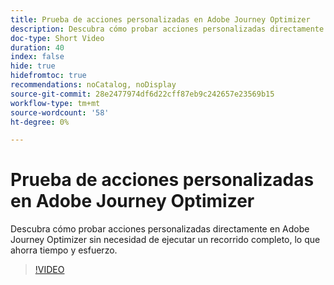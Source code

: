 ```yaml
---
title: Prueba de acciones personalizadas en Adobe Journey Optimizer
description: Descubra cómo probar acciones personalizadas directamente en Adobe Journey Optimizer sin necesidad de ejecutar un recorrido completo, lo que ahorra tiempo y esfuerzo.
doc-type: Short Video
duration: 40
index: false
hide: true
hidefromtoc: true
recommendations: noCatalog, noDisplay
source-git-commit: 28e2477974df6d22cff87eb9c242657e23569b15
workflow-type: tm+mt
source-wordcount: '58'
ht-degree: 0%

---
```



# Prueba de acciones personalizadas en Adobe Journey Optimizer

Descubra cómo probar acciones personalizadas directamente en Adobe Journey Optimizer sin necesidad de ejecutar un recorrido completo, lo que ahorra tiempo y esfuerzo.

<!-- 62_S522_3442522_39_testing-custom-actions-in-adobe-journey-optimizer -->
>[!VIDEO](https://video.tv.adobe.com/v/3460438/?learn=on&enablevpops=true&captions=spa)
